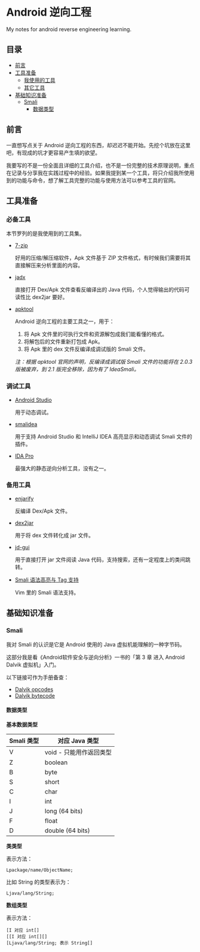 # Android 逆向工程

My notes for android reverse engineering learning.

## 目录

* [前言](#前言)
* [工具准备](#工具准备)
	* [我使用的工具](#我使用的工具)
	* [其它工具](#其它工具)
* [基础知识准备](#基础知识准备)
	* [Smali](#smali)
		* [数据类型](#数据类型)

## 前言

一直想写点关于 Android 逆向工程的东西，却迟迟不能开始。先挖个坑放在这里吧，有现成的坑才更容易产生填的欲望。

我要写的不是一份全面且详细的工具介绍，也不是一份完整的技术原理说明，重点在记录与分享我在实践过程中的经验。如果我提到某一个工具，将只介绍我所使用到的功能与命令，想了解工具完整的功能与使用方法可以参考工具的官网。

## 工具准备

### 必备工具

本节罗列的是我使用到的工具集。

* [7-zip][]

    好用的压缩/解压缩软件，Apk 文件基于 ZIP 文件格式，有时候我们需要将其直接解压来分析里面的内容。

* [jadx][]

    直接打开 Dex/Apk 文件查看反编译出的 Java 代码，个人觉得输出的代码可读性比 dex2jar 要好。

* [apktool][]

    Android 逆向工程的主要工具之一，用于：
    1. 将 Apk 文件里的可执行文件和资源解包成我们能看懂的格式。
    2. 将解包后的文件重新打包成 Apk。
    3. 将 Apk 里的 dex 文件反编译成调试版的 Smali 文件。

    *注：根据 apktool 官网的声明，反编译成调试版 Smali 文件的功能将在 2.0.3 版被废弃，到 2.1 版完全移除，因为有了 IdeaSmali。*

### 调试工具

* [Android Studio][]

    用于动态调试。

* [smalidea][]

    用于支持 Android Studio 和 IntelliJ IDEA 高亮显示和动态调试 Smali 文件的插件。

* [IDA Pro][]

    最强大的静态逆向分析工具，没有之一。

### 备用工具

* [enjarify][]

    反编译 Dex/Apk 文件。

* [dex2jar][]

    用于将 dex 文件转化成 jar 文件。

* [jd-gui][]

    用于直接打开 jar 文件阅读 Java 代码，支持搜索，还有一定程度上的类间跳转。

* [Smali 语法高亮与 Tag 支持][]

    Vim 里的 Smali 语法支持。

## 基础知识准备

### Smali

我对 Smali 的认识是它是 Android 使用的 Java 虚拟机能理解的一种字节码。

这部分我是看《Android软件安全与逆向分析》一书的「第 3 章 进入 Android Dalvik 虚拟机」入门。

以下链接可作为手册备查：

* [Dalvik opcodes][]
* [Dalvik bytecode][]

#### 数据类型

**基本数据类型**

| Smali 类型 | 对应 Java 类型          |
|------------|-------------------------|
| V          | void - 只能用作返回类型 |
| Z          | boolean                 |
| B          | byte                    |
| S          | short                   |
| C          | char                    |
| I          | int                     |
| J          | long (64 bits)          |
| F          | float                   |
| D          | double (64 bits)        |

**类类型**

表示方法：

```
Lpackage/name/ObjectName;
```

比如 String 的类型表示为：

```
Ljava/lang/String;
```

**数组类型**

表示方法：

```
[I 对应 int[]
[[I 对应 int[][]
[Ljava/lang/String; 表示 String[]
```

[7-zip]: http://www.7-zip.org/
[apktool]: https://github.com/iBotPeaches/Apktool
[dex2jar]: https://github.com/pxb1988/dex2jar
[jd-gui]: https://github.com/java-decompiler/jd-gui
[Android Studio]: https://developer.android.com/sdk/index.html
[IDA Pro]: https://www.hex-rays.com/products/ida/index.shtml
[Smali 语法高亮与 Tag 支持]: http://mazhuang.org/2015/06/23/vim-taglist-smali/
[smalidea]: https://github.com/JesusFreke/smali/wiki/smalidea
[Dalvik opcodes]: http://pallergabor.uw.hu/androidblog/dalvik_opcodes.html
[Dalvik bytecode]: https://source.android.com/devices/tech/dalvik/dalvik-bytecode.html
[jadx]: https://github.com/skylot/jadx
[enjarify]: https://github.com/Storyyeller/enjarify
